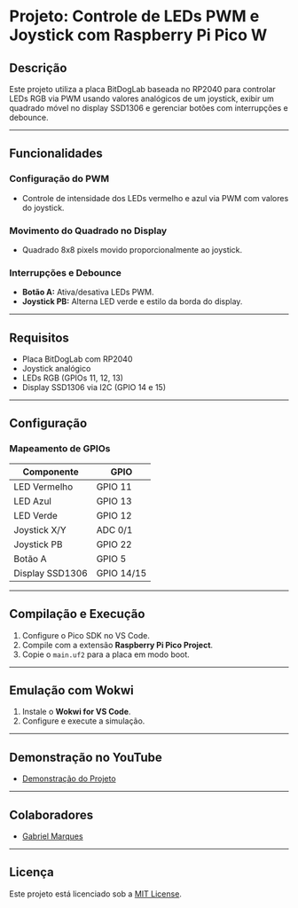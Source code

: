 # Projeto: Controle de LEDs PWM e Joystick com Raspberry Pi Pico W

## Descrição
Este projeto utiliza a placa BitDogLab baseada no RP2040 para controlar LEDs RGB via PWM usando valores analógicos de um joystick, exibir um quadrado móvel no display SSD1306 e gerenciar botões com interrupções e debounce.

---

## Funcionalidades

### Configuração do PWM
- Controle de intensidade dos LEDs vermelho e azul via PWM com valores do joystick.

### Movimento do Quadrado no Display
- Quadrado 8x8 pixels movido proporcionalmente ao joystick.


### Interrupções e Debounce
- **Botão A:** Ativa/desativa LEDs PWM.
- **Joystick PB:** Alterna LED verde e estilo da borda do display.

---

## Requisitos

- Placa BitDogLab com RP2040
- Joystick analógico
- LEDs RGB (GPIOs 11, 12, 13)
- Display SSD1306 via I2C (GPIO 14 e 15)

---

## Configuração

### Mapeamento de GPIOs
| Componente | GPIO |
|------------|------|
| LED Vermelho | GPIO 11 |
| LED Azul | GPIO 13 |
| LED Verde | GPIO 12 |
| Joystick X/Y | ADC 0/1 |
| Joystick PB | GPIO 22 |
| Botão A | GPIO 5 |
| Display SSD1306 | GPIO 14/15 |

---

## Compilação e Execução
1. Configure o Pico SDK no VS Code.
2. Compile com a extensão **Raspberry Pi Pico Project**.
3. Copie o `main.uf2` para a placa em modo boot.

---

## Emulação com Wokwi
1. Instale o **Wokwi for VS Code**.
2. Configure e execute a simulação.

---

## Demonstração no YouTube
- [Demonstração do Projeto](https://www.youtube.com/watch?v=ixlabSdBb7g)

---

## Colaboradores
- [Gabriel Marques](https://github.com/Marques-svnt)

---

## Licença
Este projeto está licenciado sob a [MIT License](LICENSE).

